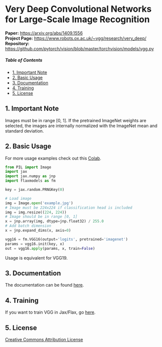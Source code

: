 # Very Deep Convolutional Networks for Large-Scale Image Recognition

<b>Paper:</b> <a href="https://arxiv.org/abs/1409.1556">https://arxiv.org/abs/1409.1556</a>  
<b>Project Page:</b> <a href="https://www.robots.ox.ac.uk/~vgg/research/very_deep/">https://www.robots.ox.ac.uk/~vgg/research/very_deep/</a>  
<b>Repository:</b> <a href="https://github.com/pytorch/vision/blob/master/torchvision/models/vgg.py">https://github.com/pytorch/vision/blob/master/torchvision/models/vgg.py</a>

##### Table of Contents 
* [1. Important Note](#note)
* [2. Basic Usage](#usage)
* [3. Documentation](#documentation)
* [4. Training](#training)
* [5. License](#license)


<a name="note"></a>
## 1. Important Note
Images must be in range [0, 1]. If the pretrained ImageNet weights are selected, the images are internally normalized with the ImageNet mean and standard deviation.

<a name="usage"></a>
## 2. Basic Usage
For more usage examples check out this [Colab](vgg_demo.ipynb).

```python
from PIL import Image
import jax
import jax.numpy as jnp
import flaxmodels as fm

key = jax.random.PRNGKey(0)

# Load image
img = Image.open('example.jpg')
# Image must be 224x224 if classification head is included
img = img.resize((224, 224))
# Image should be in range [0, 1]
x = jnp.array(img, dtype=jnp.float32) / 255.0
# Add batch dimension
x = jnp.expand_dims(x, axis=0)

vgg16 = fm.VGG16(output='logits', pretrained='imagenet')
params = vgg16.init(key, x)
out = vgg16.apply(params, x, train=False)

```
Usage is equivalent for VGG19.

<a name="documentation"></a>
## 3. Documentation
The documentation can be found [here](../../docs/Documentation.md#vgg).

<a name="training"></a>
## 4. Training
If you want to train VGG in Jax/Flax, go [here](https://github.com/matthias-wright/flaxmodels/tree/main/training/vgg).

<a name="license"></a>
## 5. License
<a href="https://creativecommons.org/licenses/by/4.0/">Creative Commons Attribution License</a>
